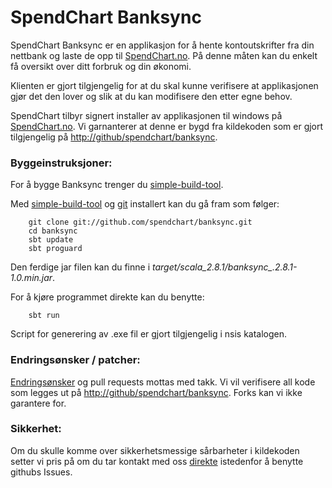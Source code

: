 SpendChart Banksync
===================
SpendChart Banksync er en applikasjon for å hente kontoutskrifter fra din 
nettbank og laste de opp til [SpendChart.no](https://www.spendchart.no). På denne måten kan du enkelt få oversikt
over ditt forbruk og din økonomi. 

Klienten er gjort tilgjengelig for at du skal kunne verifisere at applikasjonen
gjør det den lover og slik at du kan modifisere den etter egne behov.

SpendChart tilbyr signert installer av applikasjonen til windows på [SpendChart.no](https://www.spendchart.no). Vi garnanterer
at denne er bygd fra kildekoden som er gjort tilgjengelig på [http://github/spendchart/banksync](http://github/spendchart/banksync). 

### Byggeinstruksjoner: ###
For å bygge Banksync trenger du [simple-build-tool](http://code.google.com/p/simple-build-tool/). 

Med [simple-build-tool](http://code.google.com/p/simple-build-tool/) og [git](http://git-scm.com) installert kan du gå fram som følger:
   
		git clone git://github.com/spendchart/banksync.git
		cd banksync
		sbt update
		sbt proguard

Den ferdige jar filen kan du finne i *target/scala_2.8.1/banksync_.2.8.1-1.0.min.jar*.

For å kjøre programmet direkte kan du benytte:

		sbt run

Script for generering av .exe fil er gjort tilgjengelig i nsis katalogen.

### Endringsønsker / patcher: ###
[Endringsønsker](https://github.com/spendchart/banksync/issues) og pull requests mottas med takk. Vi vil verifisere all 
kode som legges ut på [http://github/spendchart/banksync](http://github/spendchart/banksync). 
Forks kan vi ikke garantere for.

### Sikkerhet: ###
Om du skulle komme over sikkerhetsmessige sårbarheter i kildekoden setter vi pris
på om du tar kontakt med oss [direkte](http://spendchart.no/about_us) istedenfor å benytte githubs Issues.
